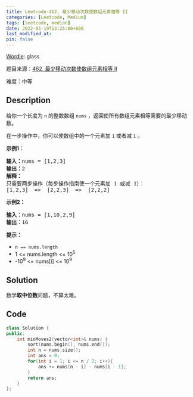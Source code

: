 ```yaml
---
title: Leetcode-462. 最少移动次数使数组元素相等 II
categories: [Leetcode, Medium]
tags: [leetcode, median]
date: 2022-05-19T13:25:00+800
last_modified_at: 
pin: false
---
```


[Wordle](https://www.nytimes.com/games/wordle/index.html): glass

题目来源：[462. 最少移动次数使数组元素相等 II](https://leetcode.cn/problems/minimum-moves-to-equal-array-elements-ii/)

难度：中等

## Description

给你一个长度为 `n` 的整数数组 `nums` ，返回使所有数组元素相等需要的最少移动数。

在一步操作中，你可以使数组中的一个元素加 `1` 或者减 `1` 。


**示例1：**

<pre>
<strong>输入：</strong>nums = [1,2,3]
<strong>输出：</strong>2
<strong>解释：</strong>
只需要两步操作（每步操作指南使一个元素加 1 或减 1）：
[1,2,3]  =>  [2,2,3]  =>  [2,2,2]
</pre>

**示例2：**

<pre>
<strong>输入：</strong>nums = [1,10,2,9]
<strong>输出：</strong>16
</pre>

**提示：**

- `n == nums.length`
- 1 <= nums.length <= 10<sup>5</sup>
- -10<sup>9</sup> <= nums[i] <= 10<sup>9</sup>


## Solution

数学**取中位数**问题，不算太难。


## Code
```c++
class Solution {
public:
    int minMoves2(vector<int>& nums) {
        sort(nums.begin(), nums.end());
        int n = nums.size();
        int ans = 0;
        for(int i = 1; i <= n / 2; i++){
            ans += nums[n - i] - nums[i - 1];
        }
        return ans;
    }
};
```
